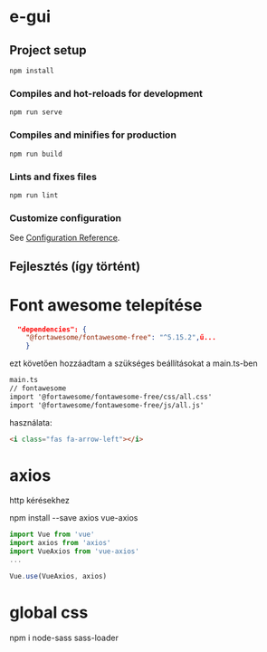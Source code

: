# e-gui

## Project setup
```
npm install
```

### Compiles and hot-reloads for development
```
npm run serve
```

### Compiles and minifies for production
```
npm run build
```

### Lints and fixes files
```
npm run lint
```

### Customize configuration
See [Configuration Reference](https://cli.vuejs.org/config/).

## Fejlesztés (így történt)

# Font awesome telepítése
```json
  "dependencies": {
    "@fortawesome/fontawesome-free": "^5.15.2",ű...
    }
```
ezt követően hozzáadtam a szükséges beállításokat a main.ts-ben
```html
main.ts
// fontawesome
import '@fortawesome/fontawesome-free/css/all.css'
import '@fortawesome/fontawesome-free/js/all.js'
```
használata:
```html
<i class="fas fa-arrow-left"></i>
```

# axios 
http kérésekhez

npm install --save axios vue-axios

```javascript
import Vue from 'vue'
import axios from 'axios'
import VueAxios from 'vue-axios'
...

Vue.use(VueAxios, axios)
```

# global css 
npm i node-sass sass-loader
